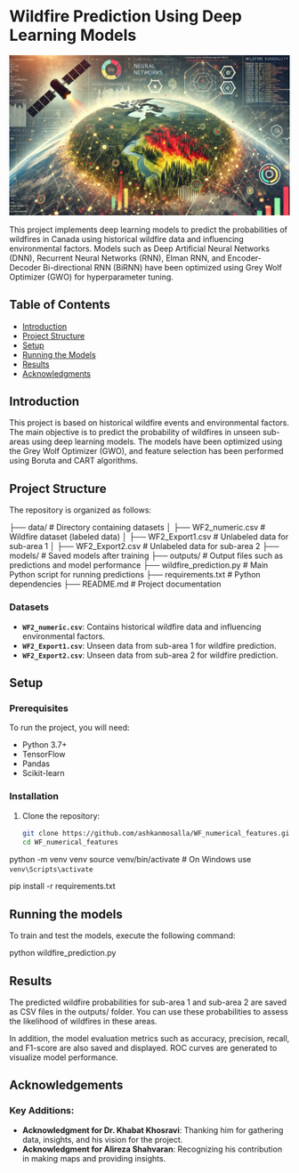 # Wildfire Prediction Using Deep Learning Models

![Project Cover](images/WF2.webp)


This project implements deep learning models to predict the probabilities of wildfires in Canada using historical wildfire data and influencing environmental factors. Models such as Deep Artificial Neural Networks (DNN), Recurrent Neural Networks (RNN), Elman RNN, and Encoder-Decoder Bi-directional RNN (BiRNN) have been optimized using Grey Wolf Optimizer (GWO) for hyperparameter tuning.

## Table of Contents

- [Introduction](#introduction)
- [Project Structure](#project-structure)
- [Setup](#setup)
- [Running the Models](#running-the-models)
- [Results](#results)
- [Acknowledgments](#Acknowledgments)

## Introduction

This project is based on historical wildfire events and environmental factors. The main objective is to predict the probability of wildfires in unseen sub-areas using deep learning models. The models have been optimized using the Grey Wolf Optimizer (GWO), and feature selection has been performed using Boruta and CART algorithms.

## Project Structure

The repository is organized as follows:

├── data/ # Directory containing datasets │ ├── WF2_numeric.csv # Wildfire dataset (labeled data) │ ├── WF2_Export1.csv # Unlabeled data for sub-area 1 │ ├── WF2_Export2.csv # Unlabeled data for sub-area 2 ├── models/ # Saved models after training ├── outputs/ # Output files such as predictions and model performance ├── wildfire_prediction.py # Main Python script for running predictions ├── requirements.txt # Python dependencies ├── README.md # Project documentation

### Datasets

- **`WF2_numeric.csv`**: Contains historical wildfire data and influencing environmental factors.
- **`WF2_Export1.csv`**: Unseen data from sub-area 1 for wildfire prediction.
- **`WF2_Export2.csv`**: Unseen data from sub-area 2 for wildfire prediction.
## Setup

### Prerequisites

To run the project, you will need:

- Python 3.7+
- TensorFlow
- Pandas
- Scikit-learn

### Installation

1. Clone the repository:

   ```bash
   git clone https://github.com/ashkanmosalla/WF_numerical_features.git
   cd WF_numerical_features

python -m venv venv
source venv/bin/activate  # On Windows use `venv\Scripts\activate`

pip install -r requirements.txt

## Running the models
To train and test the models, execute the following command:

python wildfire_prediction.py

## Results

The predicted wildfire probabilities for sub-area 1 and sub-area 2 are saved as CSV files in the outputs/ folder. You can use these probabilities to assess the likelihood of wildfires in these areas.

In addition, the model evaluation metrics such as accuracy, precision, recall, and F1-score are also saved and displayed. ROC curves are generated to visualize model performance.

## Acknowledgements

### Key Additions:
- **Acknowledgment for Dr. Khabat Khosravi**: Thanking him for gathering data, insights, and his vision for the project.
- **Acknowledgment for Alireza Shahvaran**: Recognizing his contribution in making maps and providing insights.
